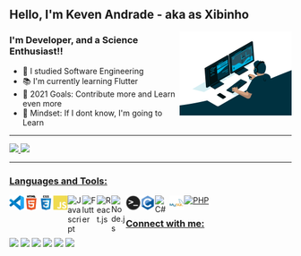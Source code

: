 ## Hello, I'm Keven Andrade - aka as Xibinho
<div>
  <img align="right" alt="Gif" width="200px" src="https://raw.githubusercontent.com/g-popovic/g-popovic/master/programmer.gif"/>
</div>


<h3> I'm Developer, and a Science Enthusiast!!</h3>

- 🔭 I studied Software Engineering
- 📚 I'm currently learning Flutter
- 🥅 2021 Goals: Contribute more and Learn even more
- 🧠 Mindset: If I dont know, I'm going to Learn

---
 <div>
  <a href="https://github.com/KevenAndrade">
  <img height="160em" src="https://github-readme-stats.vercel.app/api?username=KevenAndrade&show_icons=true&theme=dark&include_all_commits=true&count_private=true"/>
  <img height="160em" src="https://github-readme-stats.vercel.app/api/top-langs/?username=KevenAndrade&layout=compact&langs_count=7&theme=dark"/>
</div>

 ---
### Languages and Tools:

<img align="left" alt="Visual Studio Code" width="26px" src="https://raw.githubusercontent.com/github/explore/80688e429a7d4ef2fca1e82350fe8e3517d3494d/topics/visual-studio-code/visual-studio-code.png" />
<img align="left" alt="HTML5" width="26px" src="https://raw.githubusercontent.com/github/explore/80688e429a7d4ef2fca1e82350fe8e3517d3494d/topics/html/html.png" />
<img align="left" alt="CSS3" width="26px" src="https://raw.githubusercontent.com/github/explore/80688e429a7d4ef2fca1e82350fe8e3517d3494d/topics/css/css.png" />
<img align="left" alt="Javascript" width="26" src="https://raw.githubusercontent.com/devicons/devicon/master/icons/javascript/javascript-plain.svg">
<img align="left" alt="Javascript" width="26"  src="https://cdn.jsdelivr.net/gh/devicons/devicon/icons/jquery/jquery-plain-wordmark.svg" />
<img align="left" alt="Flutter" width="26" src="https://cdn.jsdelivr.net/gh/devicons/devicon/icons/flutter/flutter-original.svg" />
<img align="left" alt="React.js" width="26" src="https://cdn.jsdelivr.net/gh/devicons/devicon/icons/react/react-original.svg" />
<img align="left" alt="Node.js" width="26" src="https://cdn.jsdelivr.net/gh/devicons/devicon/icons/nodejs/nodejs-original.svg" />
<img align="left" alt="Terminal" width="26px" src="https://raw.githubusercontent.com/github/explore/80688e429a7d4ef2fca1e82350fe8e3517d3494d/topics/terminal/terminal.png" />
<img align="left" alt="C" width="26px" src="https://github.com/devicons/devicon/blob/master/icons/c/c-original.svg" />
<img align="left" alt="C#" width="26px" src="https://cdn.jsdelivr.net/gh/devicons/devicon/icons/csharp/csharp-original.svg" />
<img lign="left" alt="PHP" width="26px" src="https://cdn.jsdelivr.net/gh/devicons/devicon/icons/php/php-original.svg" />
<img align="left" alt="MySQL" width="26px" src="https://raw.githubusercontent.com/devicons/devicon/2ae2a900d2f041da66e950e4d48052658d850630/icons/mysql/mysql-original-wordmark.svg" />  
<br />
 
### Connect with me:

  <a href = "mailto:hirlandeer7@gmail.com"><img src="https://img.shields.io/badge/-Gmail-%23333?style=for-the-badge&logo=gmail&logoColor=white" target="_blank"></a>
  <a href="https://www.instagram.com/xibinhu/" target="_blank"><img src="https://img.shields.io/badge/-Instagram-%23E4405F?style=for-the-badge&logo=instagram&logoColor=white" target="_blank"></a>
 	<a href="https://twitter.com/xibinhoo" target="_blank"><img src="https://img.shields.io/badge/twitter-229fec?style=for-the-badge&logo=twitter&logoColor=white" target="_blank"></a>
  <a href="linkedin.com/in/keven7andrade/" target="_blank"><img src="https://img.shields.io/badge/-LinkedIn-%230077B5?style=for-the-badge&logo=linkedin&logoColor=white" target="_blank"></a>
  <a href="https://www.facebook.com/kevenandrade7" target="_blank"><img src="https://img.shields.io/badge/-Facebook-1773ea?style=for-the-badge&logo=facebook&logoColor=white" target="_blank"></a>
   <a href="https://t.me/Xibinho" target="_blank"><img src="https://img.shields.io/badge/-Telegram-0088CC?style=for-the-badge&logo=telegram&logoColor=white" target="_blank"></a>

[facebook]: https://www.facebook.com/kevenandrade7
[twitter]: https://twitter.com/xibinhoo
[instagram]: https://www.instagram.com/xibinhu/
[linkedin]: linkedin.com/in/keven7andrade/


